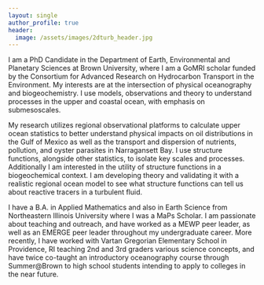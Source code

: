 ```yaml
---
layout: single
author_profile: true
header:
  image: /assets/images/2dturb_header.jpg
---
```


I am a PhD Candidate in the Department of Earth, Environmental and Planetary Sciences at Brown University, where I am a GoMRI scholar funded by the Consortium for Advanced Research on Hydrocarbon Transport in the Environment. My interests are at the intersection of physical oceanography and biogeochemistry. I use models, observations and theory to understand processes in the upper and coastal ocean, with emphasis on submesoscales.

My research utilizes regional observational platforms to calculate upper ocean statistics to better understand physical impacts on oil distributions in the Gulf of Mexico as well as the transport and dispersion of nutrients, pollution, and oyster parasites in Narragansett Bay. I use structure functions, alongside other statistics, to isolate key scales and processes. Additionally I am interested in the utility of structure functions in a biogeochemical context. I am developing theory and validating it with a realistic regional ocean model to see what structure functions can tell us about reactive tracers in a turbulent fluid.

I have a B.A. in Applied Mathematics and also in Earth Science from Northeastern Illinois University where I was a MaPs Scholar.  I am passionate about teaching and outreach, and have worked as a MEWP peer leader, as well as an EMERGE peer leader throughout my undergraduate career. More recently, I have worked with Vartan Gregorian Elementary School in Providence, RI teaching 2nd and 3rd graders various science concepts, and have twice co-taught an introductory oceanography course through Summer@Brown to high school students intending to apply to colleges in the near future.
